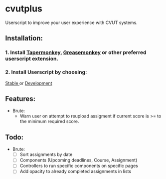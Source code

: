 
# cvutplus

Userscript to improve your user experience with CVUT systems.


## Installation:

### 1. Install [Tapermonkey](https://www.tampermonkey.net/), [Greasemonkey](https://www.greasespot.net/) or other preferred userscript extension.

### 2. Install Userscript by choosing:

<a href="https://github.com/QuentinCaffeino/cvutplus/raw/master/dist/cvutplus.user.js"
   title="Stable" id="install-button" class="noBg">
   Stable
</a>
or
<a href="https://github.com/QuentinCaffeino/cvutplus/raw/develop/dist/cvutplus.user.js"
   title="Development (Unstable)" id="install-button" class="noBg">
   Development
</a>


## Features:

- Brute:
  - Warn user on attempt to reupload assigment if current score is >= to the minimum required score.


## Todo:

- Brute:
  - [ ] Sort assignments by date
  - [ ] Components (Upcoming deadlines, Course, Assignment)
  - [ ] Controllers to run specific components on specific pages
  - [ ] Add opacity to already completed assignments in lists
